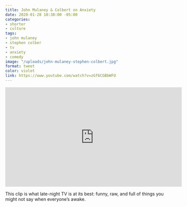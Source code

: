 ```yaml
---
title: John Mulaney & Colbert on Anxiety
date: 2020-01-28 10:38:00 -05:00
categories:
- shorter
- culture
tags:
- john mulaney
- stephen colber
- tv
- anxiety
- comedy
image: "/uploads/john-mulaney-stephen-colbert.jpg"
format: tweet
color: violet
link: https://www.youtube.com/watch?v=zGf6CGBbWFU
---
```


<iframe width="560" height="315" src="https://www.youtube.com/embed/zGf6CGBbWFU" frameborder="0" allow="accelerometer; autoplay; encrypted-media; gyroscope; picture-in-picture" allowfullscreen></iframe>

This clip is what late-night TV is at its best: funny, raw, and full of things you might not say when everyone’s awake.